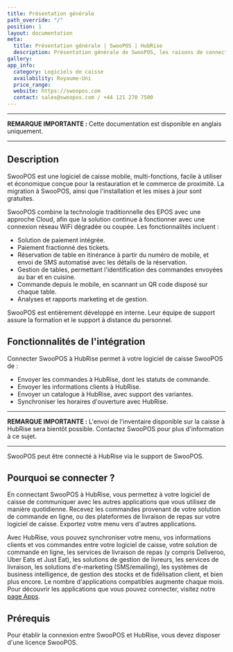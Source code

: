 ```yaml
---
title: Présentation générale
path_override: "/"
position: 1
layout: documentation
meta:
  title: Présentation générale | SwooPOS | HubRise
  description: Présentation générale de SwooPOS, les raisons de connecter SwooPOS à HubRise et les fonctionnalités de l'intégration avec HubRise.
gallery:
app_info:
  category: Logiciels de caisse
  availability: Royaume-Uni
  price_range:
  website: https://swoopos.com
  contact: sales@swoopos.com / +44 121 270 7500
---
```


---

**REMARQUE IMPORTANTE :** Cette documentation est disponible <Link href="/apps/swoopos">en anglais uniquement</Link>.

---

## Description

SwooPOS est une logiciel de caisse mobile, multi-fonctions, facile à utiliser et économique conçue pour la restauration et le commerce de proximité. La migration à SwooPOS, ainsi que l'installation et les mises à jour sont gratuites.

SwooPOS combine la technologie traditionnelle des EPOS avec une approche Cloud, afin que la solution continue à fonctionner avec une connexion réseau WiFi dégradée ou coupée. Les fonctionnalités incluent :

- Solution de paiement intégrée.
- Paiement fractionné des tickets.
- Réservation de table en itinérance à partir du numéro de mobile, et envoi de SMS automatisé avec les détails de la réservation.
- Gestion de tables, permettant l'identification des commandes envoyées au bar et en cuisine.
- Commande depuis le mobile, en scannant un QR code disposé sur chaque table.
- Analyses et rapports marketing et de gestion.

SwooPOS est entièrement développé en interne. Leur équipe de support assure la formation et le support à distance du personnel.

## Fonctionnalités de l'intégration

Connecter SwooPOS à HubRise permet à votre logiciel de caisse SwooPOS de :

- Envoyer les commandes à HubRise, dont les statuts de commande.
- Envoyer les informations clients à HubRise.
- Envoyer un catalogue à HubRise, avec support des variantes.
- Synchroniser les horaires d'ouverture avec HubRise.

---

**REMARQUE IMPORTANTE :** L'envoi de l'inventaire disponible sur la caisse à HubRise sera bientôt possible. Contactez SwooPOS pour plus d'information à ce sujet.

---

SwooPOS peut être connecté à HubRise via le support de SwooPOS.

## Pourquoi se connecter ?

En connectant SwooPOS à HubRise, vous permettez à votre logiciel de caisse de communiquer avec les autres applications que vous utilisez de manière quotidienne. Recevez les commandes provenant de votre solution de commande en ligne, ou des plateformes de livraison de repas sur votre logiciel de caisse. Exportez votre menu vers d'autres applications.

Avec HubRise, vous pouvez synchroniser votre menu, vos informations clients et vos commandes entre votre logiciel de caisse, votre solution de commande en ligne, les services de livraison de repas (y compris Deliveroo, Uber Eats et Just Eat), les solutions de gestion de livreurs, les services de livraison, les solutions d'e-marketing (SMS/emailing), les systèmes de business intelligence, de gestion des stocks et de fidélisation client, et bien plus encore. Le nombre d'applications compatibles augmente chaque mois. Pour découvrir les applications que vous pouvez connecter, visitez notre [page Apps](/apps).

## Prérequis

Pour établir la connexion entre SwooPOS et HubRise, vous devez disposer d'une licence SwooPOS.

